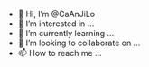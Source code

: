 - 👋 Hi, I’m @CaAnJiLo
- 👀 I’m interested in ...
- 🌱 I’m currently learning ...
- 💞️ I’m looking to collaborate on ...
- 📫 How to reach me ...

<!---
CaAnJiLo/CaAnJiLo is a ✨ special ✨ repository because its `README.md` (this file) appears on your GitHub profile.
